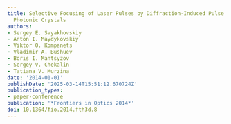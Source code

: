 ```yaml
---
title: Selective Focusing of Laser Pulses by Diffraction-Induced Pulse Splitting in
  Photonic Crystals
authors:
- Sergey E. Svyakhovskiy
- Anton I. Maydykovskiy
- Viktor O. Kompanets
- Vladimir A. Bushuev
- Boris I. Mantsyzov
- Sergey V. Chekalin
- Tatiana V. Murzina
date: '2014-01-01'
publishDate: '2025-03-14T15:51:12.670724Z'
publication_types:
- paper-conference
publication: '*Frontiers in Optics 2014*'
doi: 10.1364/fio.2014.fth3d.8
---
```

